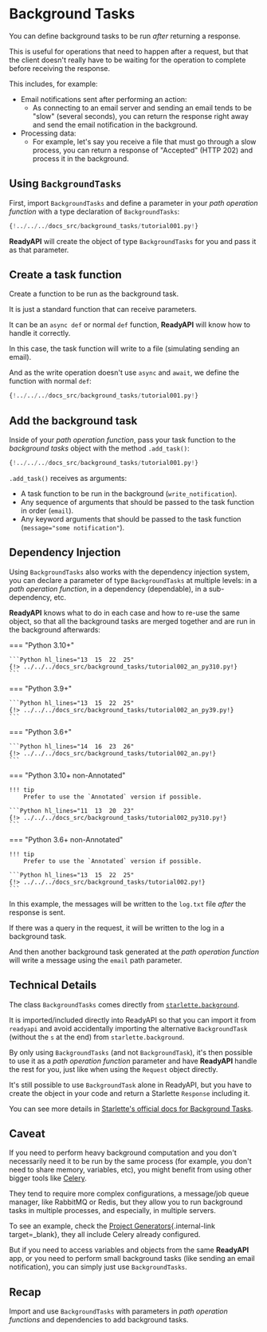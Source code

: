 # Background Tasks

You can define background tasks to be run *after* returning a response.

This is useful for operations that need to happen after a request, but that the client doesn't really have to be waiting for the operation to complete before receiving the response.

This includes, for example:

* Email notifications sent after performing an action:
    * As connecting to an email server and sending an email tends to be "slow" (several seconds), you can return the response right away and send the email notification in the background.
* Processing data:
    * For example, let's say you receive a file that must go through a slow process, you can return a response of "Accepted" (HTTP 202) and process it in the background.

## Using `BackgroundTasks`

First, import `BackgroundTasks` and define a parameter in your *path operation function* with a type declaration of `BackgroundTasks`:

```Python hl_lines="1  13"
{!../../../docs_src/background_tasks/tutorial001.py!}
```

**ReadyAPI** will create the object of type `BackgroundTasks` for you and pass it as that parameter.

## Create a task function

Create a function to be run as the background task.

It is just a standard function that can receive parameters.

It can be an `async def` or normal `def` function, **ReadyAPI** will know how to handle it correctly.

In this case, the task function will write to a file (simulating sending an email).

And as the write operation doesn't use `async` and `await`, we define the function with normal `def`:

```Python hl_lines="6-9"
{!../../../docs_src/background_tasks/tutorial001.py!}
```

## Add the background task

Inside of your *path operation function*, pass your task function to the *background tasks* object with the method `.add_task()`:

```Python hl_lines="14"
{!../../../docs_src/background_tasks/tutorial001.py!}
```

`.add_task()` receives as arguments:

* A task function to be run in the background (`write_notification`).
* Any sequence of arguments that should be passed to the task function in order (`email`).
* Any keyword arguments that should be passed to the task function (`message="some notification"`).

## Dependency Injection

Using `BackgroundTasks` also works with the dependency injection system, you can declare a parameter of type `BackgroundTasks` at multiple levels: in a *path operation function*, in a dependency (dependable), in a sub-dependency, etc.

**ReadyAPI** knows what to do in each case and how to re-use the same object, so that all the background tasks are merged together and are run in the background afterwards:

=== "Python 3.10+"

    ```Python hl_lines="13  15  22  25"
    {!> ../../../docs_src/background_tasks/tutorial002_an_py310.py!}
    ```

=== "Python 3.9+"

    ```Python hl_lines="13  15  22  25"
    {!> ../../../docs_src/background_tasks/tutorial002_an_py39.py!}
    ```

=== "Python 3.6+"

    ```Python hl_lines="14  16  23  26"
    {!> ../../../docs_src/background_tasks/tutorial002_an.py!}
    ```

=== "Python 3.10+ non-Annotated"

    !!! tip
        Prefer to use the `Annotated` version if possible.

    ```Python hl_lines="11  13  20  23"
    {!> ../../../docs_src/background_tasks/tutorial002_py310.py!}
    ```

=== "Python 3.6+ non-Annotated"

    !!! tip
        Prefer to use the `Annotated` version if possible.

    ```Python hl_lines="13  15  22  25"
    {!> ../../../docs_src/background_tasks/tutorial002.py!}
    ```

In this example, the messages will be written to the `log.txt` file *after* the response is sent.

If there was a query in the request, it will be written to the log in a background task.

And then another background task generated at the *path operation function* will write a message using the `email` path parameter.

## Technical Details

The class `BackgroundTasks` comes directly from <a href="https://www.starlette.io/background/" class="external-link" target="_blank">`starlette.background`</a>.

It is imported/included directly into ReadyAPI so that you can import it from `readyapi` and avoid accidentally importing the alternative `BackgroundTask` (without the `s` at the end) from `starlette.background`.

By only using `BackgroundTasks` (and not `BackgroundTask`), it's then possible to use it as a *path operation function* parameter and have **ReadyAPI** handle the rest for you, just like when using the `Request` object directly.

It's still possible to use `BackgroundTask` alone in ReadyAPI, but you have to create the object in your code and return a Starlette `Response` including it.

You can see more details in <a href="https://www.starlette.io/background/" class="external-link" target="_blank">Starlette's official docs for Background Tasks</a>.

## Caveat

If you need to perform heavy background computation and you don't necessarily need it to be run by the same process (for example, you don't need to share memory, variables, etc), you might benefit from using other bigger tools like <a href="https://docs.celeryq.dev" class="external-link" target="_blank">Celery</a>.

They tend to require more complex configurations, a message/job queue manager, like RabbitMQ or Redis, but they allow you to run background tasks in multiple processes, and especially, in multiple servers.

To see an example, check the [Project Generators](../project-generation.md){.internal-link target=_blank}, they all include Celery already configured.

But if you need to access variables and objects from the same **ReadyAPI** app, or you need to perform small background tasks (like sending an email notification), you can simply just use `BackgroundTasks`.

## Recap

Import and use `BackgroundTasks` with parameters in *path operation functions* and dependencies to add background tasks.
